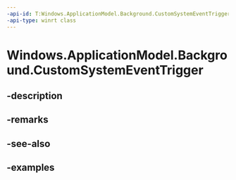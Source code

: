 ```yaml
---
-api-id: T:Windows.ApplicationModel.Background.CustomSystemEventTrigger
-api-type: winrt class
---
```


<!-- Class syntax.
public class CustomSystemEventTrigger : IBackgroundTrigger
-->

# Windows.ApplicationModel.Background.CustomSystemEventTrigger

## -description

## -remarks

## -see-also

## -examples

